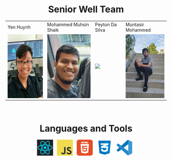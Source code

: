<h1 align="center"> Senior Well Team </h1>

<table align="center">
  <tr>
    <td>Yen Huynh</td>
    <td>Mohammed Muhsin Shaik</td>
    <td>Peyton Da Silva</td>
    <td>Muntasir Mohammed</td>
  </tr>
  <tr>
    <td><img height="200" src="../images/peter.jpg"></td>
    <td><img height="200" src="../images/Muhsin.jpg"></td>
    <td><img height="200" src="../images/Peyton.jpg"></td>
    <td><img height="200" src="../images/Muntasir.jpg"></td>
  </tr>
</table>

<br>

<h1 align="center">Languages and Tools</h1>
<p align="center">
  <img height="50" src="../images/react.png"> &nbsp;
  <img height="50" src="../images/JavaScript.png"> &nbsp;
  <img height="50" src="../images/html.png"> &nbsp;
  <img height="50" src="../images/css.png"> &nbsp;
  <img height="50" src="../images/vscode.png"> &nbsp;
</p>
